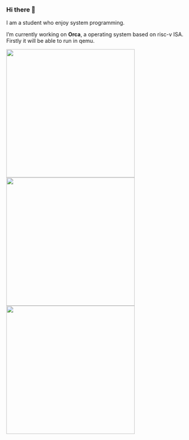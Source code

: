 ### Hi there 👋 
I am a student who enjoy system programming.

I’m currently working on **Orca**, a operating system based on risc-v ISA. Firstly it will be able to run in qemu.

<!--
**MrZLeo/MrZLeo** is a ✨ _special_ ✨ repository because its `README.md` (this file) appears on your GitHub profile.

Here are some ideas to get you started:

- 🔭 I’m currently working on ...
- 🌱 I’m currently learning ...
- 👯 I’m looking to collaborate on ...
- 🤔 I’m looking for help with ...
- 💬 Ask me about ...
- 📫 How to reach me: ...
- 😄 Pronouns: ...
- ⚡ Fun fact: ...
-->

<img width="340px" src="https://github-readme-stats.vercel.app/api?username=mrzleo&theme=tokyonight&count_private=true&show_icons=true">
<img width="340px" src="https://github-readme-stats.vercel.app/api/top-langs/?username=mrzleo&theme=vue-dark&layout=compact">
<img width="340px" src="https://github-readme-stats.vercel.app/api/pin/?username=mrzleo&repo=my-now-blog&theme=dark">
